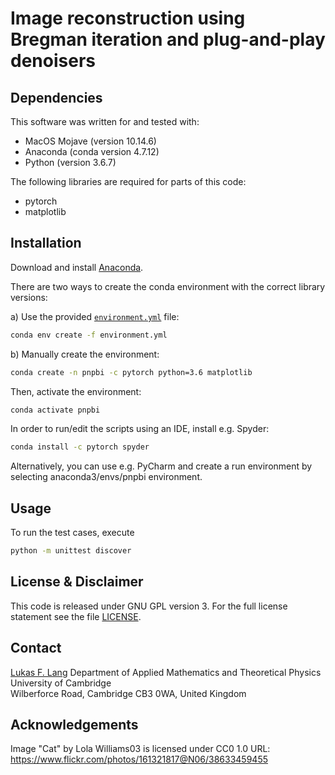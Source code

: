 # Image reconstruction using Bregman iteration and plug-and-play denoisers

## Dependencies

This software was written for and tested with:
- MacOS Mojave (version 10.14.6)
- Anaconda (conda version 4.7.12)
- Python (version 3.6.7)

The following libraries are required for parts of this code:

- pytorch
- matplotlib

## Installation

Download and install [Anaconda](https://anaconda.org/).

There are two ways to create the conda environment with the correct library versions:

a) Use the provided [`environment.yml`](environment.yml) file:

```bash
conda env create -f environment.yml 
```

b) Manually create the environment:

```bash
conda create -n pnpbi -c pytorch python=3.6 matplotlib
```

Then, activate the environment:

```bash
conda activate pnpbi 
```

In order to run/edit the scripts using an IDE, install e.g. Spyder:

```bash
conda install -c pytorch spyder 
```

Alternatively, you can use e.g. PyCharm and create a run environment by selecting anaconda3/envs/pnpbi environment.

## Usage

To run the test cases, execute

```bash
python -m unittest discover 
```

## License & Disclaimer

This code is released under GNU GPL version 3. 
For the full license statement see the file [LICENSE](LICENSE).

## Contact

[Lukas F. Lang](https://lukaslang.github.io) 
Department of Applied Mathematics and Theoretical Physics  
University of Cambridge  
Wilberforce Road, Cambridge CB3 0WA, United Kingdom


## Acknowledgements

Image "Cat" by Lola Williams03 is licensed under CC0 1.0
URL: https://www.flickr.com/photos/161321817@N06/38633459455
